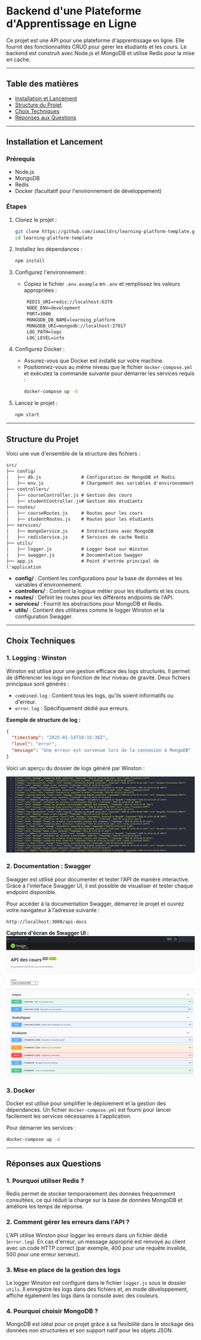 # Backend d'une Plateforme d'Apprentissage en Ligne

Ce projet est une API pour une plateforme d'apprentissage en ligne. Elle fournit des fonctionnalités CRUD pour gérer les étudiants et les cours. Le backend est construit avec Node.js et MongoDB et utilise Redis pour la mise en cache.

---

## Table des matières
- [Installation et Lancement](#installation-et-lancement)
- [Structure du Projet](#structure-du-projet)
- [Choix Techniques](#choix-techniques)
- [Réponses aux Questions](#r%C3%A9ponses-aux-questions)

---

## Installation et Lancement

### Prérequis
- Node.js
- MongoDB
- Redis
- Docker (facultatif pour l'environnement de développement)

### Étapes
1. Clonez le projet :
   ```bash
   git clone https://github.com/ismaildrs/learning-platform-template.git
   cd learning-platform-template
   ```

2. Installez les dépendances :
   ```bash
   npm install
   ```

3. Configurez l'environnement :
   - Copiez le fichier `.env.example` en `.env` et remplissez les valeurs appropriées :
     ```plaintext
      REDIS_URI=redis://localhost:6379
      NODE_ENV=development
      PORT=3000
      MONGODB_DB_NAME=learning_platform
      MONGODB_URI=mongodb://localhost:27017
      LOG_PATH=logs
      LOG_LEVEL=info
     ```
4. Configurez Docker :
   - Assurez-vous que Docker est installé sur votre machine.
   - Positionnez-vous au même niveau que le fichier `docker-compose.yml` et exécutez la commande suivante pour démarrer les services requis :
     ```bash
     docker-compose up -d
     ```
     
5. Lancez le projet :
   ```bash
   npm start
   ```

---

## Structure du Projet

Voici une vue d'ensemble de la structure des fichiers :

```
src/
├── config/
│   ├── db.js               # Configuration de MongoDB et Redis
│   ├── env.js              # Chargement des variables d'environnement
├── controllers/
│   ├── courseController.js # Gestion des cours
│   ├── studentController.js# Gestion des étudiants
├── routes/
│   ├── courseRoutes.js     # Routes pour les cours
│   ├── studentRoutes.js    # Routes pour les étudiants
├── services/
│   ├── mongoService.js     # Intéractions avec MongoDB
│   ├── redisService.js     # Services de cache Redis
├── utils/
│   ├── logger.js           # Logger basé sur Winston
│   ├── swagger.js          # Documentation Swagger
├── app.js                  # Point d'entrée principal de l'application
```

- **config/** : Contient les configurations pour la base de données et les variables d'environnement.
- **controllers/** : Contient la logique métier pour les étudiants et les cours.
- **routes/** : Définit les routes pour les différents endpoints de l'API.
- **services/** : Fournit les abstractions pour MongoDB et Redis.
- **utils/** : Contient des utilitaires comme le logger Winston et la configuration Swagger.

---

## Choix Techniques

### 1. **Logging : Winston**
Winston est utilisé pour une gestion efficace des logs structurés. Il permet de différencier les logs en fonction de leur niveau de gravité. Deux fichiers principaux sont générés :
   - `combined.log` : Contient tous les logs, qu'ils soient informatifs ou d'erreur.
   - `error.log` : Spécifiquement dédié aux erreurs.

**Exemple de structure de log :**
```json
{
  "timestamp": "2025-01-14T10:15:30Z",
  "level": "error",
  "message": "Une erreur est survenue lors de la connexion à MongoDB"
}
```

Voici un aperçu du dossier de logs généré par Winston :

![Logging avec Winston](./screenshots/logs.png)

### 2. **Documentation : Swagger**
Swagger est utilisé pour documenter et tester l'API de manière interactive. Grâce à l'interface Swagger UI, il est possible de visualiser et tester chaque endpoint disponible.

Pour accéder à la documentation Swagger, démarrez le projet et ouvrez votre navigateur à l’adresse suivante :
```
http://localhost:3000/api-docs
```

**Capture d'écran de Swagger UI :**  
![Interface Swagger](./screenshots/image.png)

### 3. **Docker**
Docker est utilisé pour simplifier le déploiement et la gestion des dépendances. Un fichier `docker-compose.yml` est fourni pour lancer facilement les services nécessaires à l'application.

Pour démarrer les services :
```bash
docker-compose up -d
```

---

## Réponses aux Questions

### 1. **Pourquoi utiliser Redis ?**
Redis permet de stocker temporairement des données fréquemment consultées, ce qui réduit la charge sur la base de données MongoDB et améliore les temps de réponse.

### 2. **Comment gérer les erreurs dans l'API ?**
L'API utilise Winston pour logger les erreurs dans un fichier dédié (`error.log`). En cas d'erreur, un message approprié est renvoyé au client avec un code HTTP correct (par exemple, 400 pour une requête invalide, 500 pour une erreur serveur).

### 3. **Mise en place de la gestion des logs**
Le logger Winston est configuré dans le fichier `logger.js` sous le dossier `utils`. Il enregistre les logs dans des fichiers et, en mode développement, affiche également les logs dans la console avec des couleurs.

### 4. **Pourquoi choisir MongoDB ?**
MongoDB est idéal pour ce projet grâce à sa flexibilité dans le stockage des données non structurées et son support natif pour les objets JSON.

